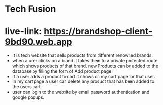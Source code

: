 # Tech Fusion
# live-link: https://brandshop-client-9bd90.web.app
* It is tech website that sells products from different renowned brands.
* when a user clicks on a brand it takes them to a private protected route which shows products of that brand. new Products can be added to the database by filling the form of Add product page.
* If a user adds a product to cart it chows on my cart page for that user.
* In my cart page a user can delete any product that has been added to the users cart.
* user can login to the website by email password authentication and google popups. 